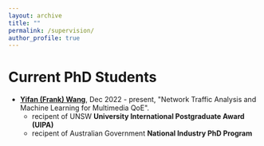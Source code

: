 ```yaml
---
layout: archive
title: ""
permalink: /supervision/
author_profile: true
---
```


<!-- Publications
======
  <ul>{% for post in site.publications %}
    {% include archive-single-cv.html %}
  {% endfor %}</ul> -->

Current PhD Students
======
* **[Yifan (Frank) Wang](https://www.linkedin.com/in/yifan-frank-wang)**, Dec 2022 - present, "Network Traffic Analysis and Machine Learning for Multimedia QoE". 
  * recipent of UNSW **University International Postgraduate Award (UIPA)**
  * recipent of Australian Government **National Industry PhD Program**





